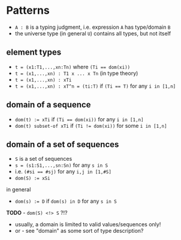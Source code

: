
<!-- ======================================================================= -->
# Patterns

* `A : B` is a typing judgment, i.e. expression `A` has type/domain `B`
* the universe type (in general `U`) contains all types, but not itself

<!-- ======================================================================= -->
## element types

* `t = (x1:T1,...,xn:Tn)` where `(Ti == dom(xi))`
* `t = (x1,...,xn) : T1 x ... x Tn` (in type theory)
* `t = (x1,...,xn) : xTi`
* `t = (x1,...,xn) : xT^n = (ti:T)` if `(Ti == T)` for any `i in [1,n]`

<!-- ======================================================================= -->
## domain of a sequence

* `dom(t) := xTi` if `(Ti == dom(xi))` for any `i in [1,n]`
* `dom(t) subset-of xTi` if `(Ti != dom(xi))` for some `i in [1,n]`

<!-- ======================================================================= -->
## domain of a set of sequences

* `S` is a set of sequences
* `s = (s1:S1,...,sn:Sn)` for any `s in S`
* i.e. `(#si == #sj)` for any `i,j in [1,#S]`
* `dom(S) := xSi`

in general

* `dom(s) := D` if `dom(s) in D` for any `s in S`

<!-- ======================================================================= -->
**TODO** - `dom(S) <!> S` ?!?

* usually, a domain is limited to valid values/sequences only!
* or - see "domain" as some sort of type description?
